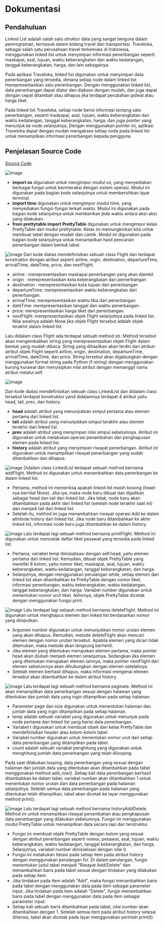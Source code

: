 # Dokumentasi
## Pendahuluan

Linked List adalah salah satu struktur data yang sangat berguna dalam pemrograman, termasuk dalam bidang travel dan transportasi. Traveloka, sebagai salah satu perusahaan travel terkemuka di Indonesia, menggunakan linked list untuk menyimpan informasi penerbangan seperti maskapai, asal, tujuan, waktu keberangkatan dan waktu kedatangan, tanggal keberangkatan, harga, dan lain sebagainya.

Pada aplikasi Traveloka, linked list digunakan untuk menyimpan data penerbangan yang tersedia, dimana setiap node dalam linked list merepresentasikan satu penerbangan. Dengan menggunakan linked list, data penerbangan dapat diatur dan diakses dengan mudah, dan juga dapat dengan cepat ditambah atau dihapus jika terdapat perubahan jadwal atau harga tiket.

Pada linked list Traveloka, setiap node berisi informasi tentang satu penerbangan, seperti maskapai, asal, tujuan, waktu keberangkatan dan waktu kedatangan, tanggal keberangkatan, harga, dan juga pointer yang menunjuk ke node selanjutnya. Dengan menggunakan pointer ini, aplikasi Traveloka dapat dengan mudah mengakses setiap node pada linked list untuk menampilkan informasi penerbangan kepada pengguna.

## Penjelasan Source Code
[Source Code](https://github.com/fauzangifari/Algoritma-Struktur-Data/blob/master/Post%20Test%203/traveloka.py)

![image](https://user-images.githubusercontent.com/77602702/225687233-ec0c16d1-208c-47e9-9ecf-e607775081d0.png)
- **import os** digunakan untuk mengimpor modul os, yang menyediakan berbagai fungsi untuk berinteraksi dengan sistem operasi. Modul ini digunakan pada bagian kode selanjutnya untuk membersihkan layar terminal.
- **import time** digunakan untuk mengimpor modul time, yang menyediakan fungsi-fungsi terkait waktu. Modul ini digunakan pada bagian kode selanjutnya untuk memberikan jeda waktu antara aksi-aksi yang dilakukan.
- **from prettytable import PrettyTable** digunakan untuk mengimpor kelas PrettyTable dari modul prettytable. Kelas ini memungkinkan kita untuk membuat tabel dengan mudah dan cantik. Modul ini digunakan pada bagian kode selanjutnya untuk menampilkan hasil pencarian penerbangan dalam bentuk tabel.

![image](https://user-images.githubusercontent.com/77602702/225689239-1b67cdac-8acc-411d-badd-63f1f0bd7f2c.png)
Dari kode diatas mendefinisikan sebuah class Flight dan terdapat konstruktor dengan atribut seperti airline, orgin, destination, departureTime, arrivalTime, dateTime, price, dan nextFlight.
- airline : merepresentasikan maskapai penerbangan yang akan diambil
- origin : merepresentasikan kota keberangkatan dari pernerbangan
- destination : merepresentasikan kota tujuan dari penerbangan
- departureTime: merepresentasikan waktu keberangkatan dari penerbangan.
- arrivalTime: merepresentasikan waktu tiba dari penerbangan.
- dateTime: merepresentasikan tanggal dan waktu penerbangan.
- price: merepresentasikan harga tiket dari penerbangan.
- nextFlight: merepresentasikan objek Flight selanjutnya pada linked list. Nilai awalnya adalah None jika objek Flight tersebut adalah objek terakhir dalam linked list.

Lalu didalam class Flight ada terdapat sebuah method str. Method tersebut akan mengembalikan string yang merepresentasikan objek Flight dalam bentuk yang mudah dibaca. String yang dihasilkan akan terdiri dari atribut-atribut objek Flight seperti airline, origin, destination, departureTime, arrivalTime, dateTime, dan price. String tersebut akan digabungkan dengan menggunakan format string pada Python (f-string) dengan menggunakan kurung kurawal dan menyisipkan nilai atribut dengan memanggil nama atribut melalui self.

![image](https://user-images.githubusercontent.com/77602702/225840434-b9b198bd-7ac0-47ec-8ac0-0568a21c461b.png)

Dari kode diatas mendefinisikan sebuah class LinkedList dan didalam class tersebut terdapat konstruktur yand didalamnya terdapat 4 atribut yaitu head, tail, prev, dan history.
- **head** adalah atribut yang menunjukkan simpul pertama atau elemen pertama dari linked list.
- **tail** adalah atribut yang menunjukkan simpul terakhir atau elemen terakhir dari linked list.
- **prev** adalah atribut yang menyimpan nilai simpul sebelumnya. Atribut ini digunakan untuk melakukan operasi penambahan dan penghapusan elemen pada linked list.
- **history** adalah atribut yang menyimpan riwayat penerbangan. Atribut ini digunakan untuk menampilkan riwayat penerbangan yang sudah ditambahkan dan dihapus.

![image](https://user-images.githubusercontent.com/77602702/225842465-0db60a73-80ae-4381-a40d-4cb3d5443224.png)
Didalam class LinkedList terdapat sebuah method bernama addFlight. Method ini digunakan untuk menambahkan data penerbangan ke dalam linked list.
- Pertama, method ini memeriksa apakah linked list masih kosong (head-nya bernilai None). Jika iya, maka node baru dibuat dan dijadikan sebagai head dan tail dari linked list. Jika tidak, node baru akan ditambahkan pada akhir dari linked list (setelah node terakhir saat ini) dan menjadi tail dari linked list.
- Setelah itu, method ini juga menambahkan riwayat operasi Add ke dalam attribute history dari linked list. Jika node baru ditambahkan ke akhir linked list, informasi node baru juga ditambahkan ke dalam history.

![image](https://user-images.githubusercontent.com/77602702/225843648-c7e7a772-835e-4499-b75d-c22868808d7d.png)
Lalu terdapat lagi sebuah method bernama printFlight. Method ini digunakan untuk mencetak daftar tiket pesawat yang tersedia pada linked list.
- Pertama, variabel temp diinisialisasi dengan self.head, yaitu elemen pertama dari linked list. Kemudian, dibuat objek PrettyTable yang memiliki 8 kolom, yaitu nomor tiket, maskapai, asal, tujuan, waktu keberangkatan, waktu kedatangan, tanggal keberangkatan, dan harga.
- Selanjutnya, dengan menggunakan perulangan while, setiap elemen dari linked list akan ditambahkan ke PrettyTable dengan nomor tiket, informasi penerbangan, waktu keberangkatan, waktu kedatangan, tanggal keberangkatan, dan harga. Variabel number digunakan untuk menentukan nomor urut tiket. Akhirnya, objek PrettyTable dicetak dengan menggunakan fungsi print.

![image](https://user-images.githubusercontent.com/77602702/225844266-7bd0031b-0478-4651-a29c-e3b905a022d0.png)
Lalu terdapat lagi sebauh method bernama deleteFlight. Method ini digunakan untuk menghapus elemen dari linked list berdasarkan nomor yang diinputkan.
- Argumen number digunakan untuk menunjukkan nomor urutan elemen yang akan dihapus. Kemudian, metode deleteFlight akan mencari elemen dengan nomor urutan tersebut. Apabila elemen yang dicari tidak ditemukan, maka metode akan langsung berhenti.
- Jika elemen yang ditemukan merupakan elemen pertama, maka pointer head akan diubah menjadi elemen selanjutnya. Sedangkan jika elemen yang ditemukan merupakan elemen lainnya, maka pointer nextFlight dari elemen sebelumnya akan dihubungkan dengan elemen setelahnya.
- Setelah elemen berhasil dihapus, maka informasi mengenai elemen tersebut akan ditambahkan ke dalam atribut history.

![image](https://user-images.githubusercontent.com/77602702/225904762-d3f82717-b54b-46ad-8d81-ae739bb215d8.png)
Lalu terdapat lagi sebuah method bernama paginate. Method ini akan menampilkan data penerbangan sesuai dengan halaman yang ditentukan dan jumlah data yang ingin ditampilkan pada setiap halaman.
- Parameter page dan size digunakan untuk menentukan halaman dan jumlah data yang ingin ditampilkan pada setiap halaman.
- temp adalah sebuah variabel yang digunakan untuk menunjuk pada node pertama dari linked list yang berisi data penerbangan.
- Variabel t digunakan untuk membuat objek dari kelas PrettyTable dan mendefinisikan header atau kolom-kolom tabel.
- Variabel number digunakan untuk menentukan nomor urut dari setiap data penerbangan yang ditampilkan pada tabel.
- count adalah sebuah variabel penghitung yang digunakan untuk menghitung jumlah data penerbangan yang telah dilooping.

Pada saat dilakukan looping, data penerbangan yang sesuai dengan halaman dan jumlah data yang ditentukan akan ditambahkan pada tabel menggunakan method add_row(). Setiap kali data penerbangan berhasil ditambahkan ke dalam tabel, variabel number akan ditambahkan 1 untuk menentukan nomor urutan dari data penerbangan pada halaman selanjutnya. Setelah semua data penerbangan pada halaman yang ditentukan telah ditampilkan, tabel akan dicetak ke layar menggunakan method print().

![image](https://user-images.githubusercontent.com/77602702/225908243-c4b2bc61-d70a-4359-95b7-cbc5597ac721.png)
Lalu terdapat lagi sebuah method bernama historyAddDelete. Method ini untuk menampilkan riwayat penambahan atau penghapusan data penerbangan yang dilakukan sebelumnya. Fungsi ini menggunakan modul PrettyTable untuk menampilkan data secara rapi dan terstruktur.
- Fungsi ini membuat objek PrettyTable dengan kolom yang sesuai dengan atribut penerbangan seperti nomor, pesawat, asal, tujuan, waktu keberangkatan, waktu kedatangan, tanggal keberangkatan, dan harga. Selanjutnya, variabel number diinisialisasi dengan nilai 0.
- Fungsi ini melakukan iterasi pada setiap item pada atribut history dengan menggunakan perulangan for. Di dalam perulangan, fungsi menentukan judul tabel menjadi "Riwayat Add/Delete" dan menambahkan baris pada tabel sesuai dengan tindakan yang dilakukan pada setiap item.
- Jika tindakan pada item adalah "Add", maka fungsi menambahkan baris pada tabel dengan menggunakan data pada item sebagai parameter input. Jika tindakan pada item adalah "Delete", fungsi menambahkan baris pada tabel dengan menggunakan data pada item sebagai parameter input.
- Setiap kali sebuah baris ditambahkan pada tabel, nilai number akan ditambahkan dengan 1. Setelah semua item pada atribut history selesai diiterasi, tabel akan dicetak pada layar menggunakan perintah print(t).
